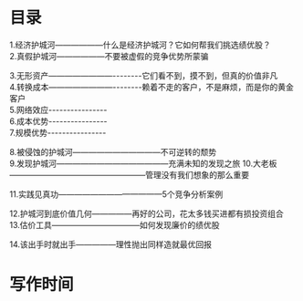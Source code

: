 # 目录
1.经济护城河——————什么是经济护城河？它如何帮我们挑选绩优股？     
2.真假护城河——————不要被虚假的竞争优势所蒙骗    

3.无形资产————————--------它们看不到，摸不到，但真的价值非凡     
4.转换成本————————--------赖着不走的客户，不是麻烦，而是你的黄金客户     
5.网络效应----------------  
6.成本优势----------------    
7.规模优势----------------    

8.被侵蚀的护城河———————————不可逆转的颓势    
9.发现护城河——————————————充满未知的发现之旅 
10.大老板—————————————————管理没有我们想象的那么重要    

11.实践见真功—————————————5个竞争分析案例    

12.护城河到底价值几何—————再好的公司，花太多钱买进都有损投资组合   
13.估价工具———————————如何发现廉价的绩优股    

14.该出手时就出手—————理性抛出同样造就最优回报   

# 写作时间


